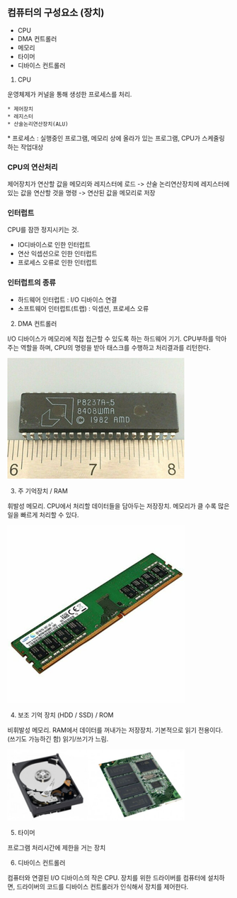 ## 컴퓨터의 구성요소 (장치)

- CPU
- DMA 컨트롤러
- 메모리
- 타이머
- 디바이스 컨트롤러

1. CPU

운영체제가 커널을 통해 생성한 프로세스를 처리.<br/>

    * 제어장치
    * 레지스터
    * 산술논리연산장치(ALU)

\* 프로세스 : 실행중인 프로그램, 메모리 상에 올라가 있는 프로그램, CPU가 스케줄링하는 작업대상

### CPU의 연산처리

제어장치가 연산할 값을 메모리와 레지스터에 로드 -> 산술 논리연산장치에 레지스터에 있는 값을 연산할 것을 명령 -> 연산된 값을 메모리로 저장

### 인터럽트

CPU를 잠깐 정지시키는 것.

- IO디바이스로 인한 인터럽트
- 연산 익셉션으로 인한 인터럽트
- 프로세스 오류로 인한 인터럽트

### 인터럽트의 종류

- 하드웨어 인터럽트 : I/O 디바이스 연결
- 소프트웨어 인터럽트(트랩) : 익셉션, 프로세스 오류

2. DMA 컨트롤러

I/O 디바이스가 메모리에 직접 접근할 수 있도록 하는 하드웨어 기기. CPU부하를 막아주는 역할을 하며, CPU의 명령을 받아 태스크를 수행하고 처리결과를 리턴한다.

<img alt="DMA contrller" src="../img/DMA controller.jpeg" width="400"/>

3. 주 기억장치 / RAM

휘발성 메모리.
CPU에서 처리할 데이터들을 담아두는 저장장치. 메모리가 클 수록 많은 일을 빠르게 처리할 수 있다.

<img alt="DMA contrller" src="../img/RAM.jpeg" width="400"/>

4. 보조 기억 장치 (HDD / SSD) / ROM

비휘발성 메모리.
RAM에서 데이터를 꺼내가는 저장장치. 기본적으로 읽기 전용이다.(쓰기도 가능하긴 함)
읽기/쓰기가 느림.

<img alt="DMA contrller" src="../img/HDD_SSD.png" width="400"/>

5. 타이머

프로그램 처리시간에 제한을 거는 장치

6. 디바이스 컨트롤러

컴퓨터와 연결된 I/O 디바이스의 작은 CPU. 장치를 위한 드라이버를 컴퓨터에 설치하면, 드라이버의 코드를 디바이스 컨트롤러가 인식해서 장치를 제어한다.
